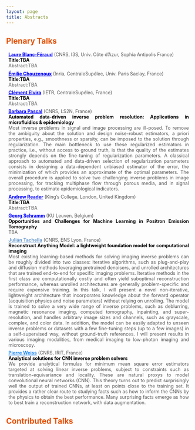 ```yaml
---
layout: page
title: Abstracts
---
```


<h2 style="color: #e65100;">Plenary Talks</h2>

  <div style="font-size:0.9em; color:#555; text-align:justify; margin:0.5em; padding:0;">
  <a href="https://www.kcl.ac.uk/people/andrew-reader" target="_blank" style="color:blue; font-weight:bold;">Laure Blanc-Féraud</a> (CNRS, I3S, Univ. Côte d’Azur, Sophia Antipolis France)    <br>
  <strong style="color:black;">Title:TBA</strong><br>
  Abstract:TBA
</div>

  
  <div style="font-size:0.9em; color:#555; text-align:justify; margin:0.5em; padding:0;">
  <a href="https://www.kcl.ac.uk/people/andrew-reader" target="_blank" style="color:blue; font-weight:bold;">Émilie Chouzenoux</a> (Inria, CentraleSupélec, Univ. Paris Saclay, France)    <br>
  <strong style="color:black;">Title:TBA</strong><br>
  Abstract:TBA
</div>

  <div style="font-size:0.9em; color:#555; text-align:justify; margin:0.5em; padding:0;">
  <a href="https://www.kcl.ac.uk/people/andrew-reader" target="_blank" style="color:blue; font-weight:bold;">Clément Elvira</a> (IETR, CentraleSupélec, France)  <br>
  <strong style="color:black;">Title:TBA</strong><br>
  Abstract:TBA
</div>
  
<div style="font-size:0.9em; color:#555; text-align:justify; margin:0.5em; padding:0;">
  <a href="https://bpascal-fr.github.io" target="_blank" style="color:blue; font-weight:bold;">Barbara Pascal</a> (CNRS, LS2N, France) <br>
  <strong style="color:black;">Automated data-driven inverse problem resolution: Applications in microfluidics &amp epidemiology</strong><br>
  Most inverse problems in signal and image processing are ill-posed.  To remove the ambiguity about the solution and design noise-robust estimators, a priori properties, e.g., smoothness or sparsity,  can be imposed to the solution through regularization. The main bottleneck to use these regularized estimators in practice, i.e., without access to ground truth, is that the quality of the estimates strongly depends on the fine-tuning of regularization parameters. A classical approach to automated and data-driven selection of regularization parameters consists in designing a data-dependent unbiased estimator of the error, the minimization of which provides an approximate of the optimal parameters. The overall procedure is applied to solve two challenging inverse problems in image processing, for tracking multiphase flow through porous media, and in signal processing, to estimate epidemiological indicators.
</div>


<div style="font-size:0.9em; color:#555; text-align:justify; margin:0.5em; padding:0;">
  <a href="https://www.kcl.ac.uk/people/andrew-reader" target="_blank" style="color:blue; font-weight:bold;">Andrew Reader</a> (King’s College, London, United Kingdom) <br>
  <strong style="color:black;">Title:TBA</strong><br>
  Abstract:TBA
</div>

<div style="font-size:0.9em; color:#555; text-align:justify; margin:0.5em; padding:0;">
  <a href="https://gschramm.github.io" target="_blank" style="color:blue; font-weight:bold;">Georg Schramm</a> (KU Leuven, Belgium)<br>
  <strong style="color:black;">Opportunities and Challenges for Machine Learning in Positron Emission Tomography</strong><br>
  TBA
</div>

<div style="font-size:0.9em; color:#555; text-align:justify; margin:0.5em; padding:0;">
  <a href="https://tachella.github.io" target="_blank" style="color:#6195CC; font-weight:bold;">Julián Tachella</a> (CNRS, ENS Lyon, France)<br>
  <strong style="color:black;">Reconstruct Anything Model: a lightweight foundation model for computational imaging</strong><br>
  Most existing learning-based methods for solving imaging inverse problems can be roughly divided into two classes: iterative algorithms, such as plug-and-play and diffusion methods leveraging pretrained denoisers, and unrolled architectures that are trained end-to-end for specific imaging problems. Iterative methods in the first class are computationally costly and often yield suboptimal reconstruction performance, whereas unrolled architectures are generally problem-specific and require expensive training. In this talk, I will present a novel non-iterative, lightweight architecture that incorporates knowledge about the forward operator (acquisition physics and noise parameters) without relying on unrolling. The model is trained to solve a very wide range of inverse problems, such as deblurring, magnetic resonance imaging, computed tomography, inpainting, and super-resolution, and handles arbitrary image sizes and channels, such as grayscale, complex, and color data. In addition, the model can be easily adapted to unseen inverse problems or datasets with a few fine-tuning steps (up to a few images) in a self-supervised way, without ground-truth references. I will present results in various imaging modalities, from medical imaging to low-photon imaging and microscopy. 
</div>


  
<div style="font-size:0.9em; color:#555; text-align:justify; margin:0.5em; padding:0;">
  <a href="https://www.math.univ-toulouse.fr/~weiss/index.html" target="_blank" style="color:#278BF5; font-weight:bold;">Pierre Weiss</a> (CNRS, IRIT, France)<br>
  <strong style="color:black;">Analytical solutions for CNN inverse problem solvers</strong><br>
  We provide analytical formulas for minimum mean square error estimators targeted at solving linear inverse problems, subject to constraints such as translation-equivariance and locality. These are natural proxys to model convolutional neural networks (CNN). This theory turns out to predict surprisingly well the output of trained CNNs, at least on points close to the training set. It provides a rather clear route to studying facts such as how to inform the CNNs by the physics to obtain the best performance. Many surprising facts emerge as how to best train a reconstruction network, with data augmentation.
</div>




<h2 style="color: #e65100;">Contributed Talks</h2>
